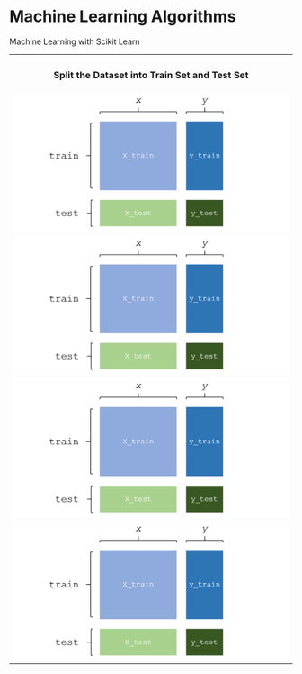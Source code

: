 # Machine Learning Algorithms
Machine Learning with Scikit Learn

<table align='center'>
  <tr><th><h3>Split the Dataset into Train Set and Test Set</h3></th></tr>
  <tr><td><img src='Image/TrainTestSplit.png'></td></tr>
  <tr><td><img src='Image/TrainTestSplit.png'></td></tr>
  <tr><td><img src='Image/TrainTestSplit.png'></td></tr>
  <tr><td><img src='Image/TrainTestSplit.png'></td></tr>
</table>
